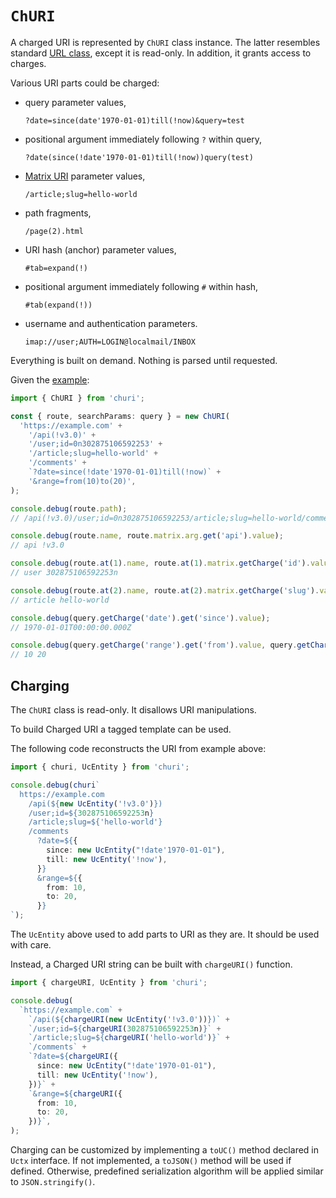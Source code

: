 # `ChURI`

A charged URI is represented by `ChURI` class instance. The latter resembles standard [URL class], except it is
read-only. In addition, it grants access to charges.

Various URI parts could be charged:

- query parameter values,

  ```
  ?date=since(date'1970-01-01)till(!now)&query=test
  ```

- positional argument immediately following `?` within query,

  ```
  ?date(since(!date'1970-01-01)till(!now))query(test)
  ```

- [Matrix URI] parameter values,

  ```
  /article;slug=hello-world
  ```

- path fragments,

  ```
  /page(2).html
  ```

- URI hash (anchor) parameter values,

  ```
  #tab=expand(!)
  ```

- positional argument immediately following `#` within hash,

  ```
  #tab(expand(!))
  ```

- username and authentication parameters.

  ```
  imap://user;AUTH=LOGIN@localmail/INBOX
  ```

Everything is built on demand. Nothing is parsed until requested.

Given the [example]:

```typescript
import { ChURI } from 'churi';

const { route, searchParams: query } = new ChURI(
  'https://example.com' +
    '/api(!v3.0)' +
    '/user;id=0n302875106592253' +
    '/article;slug=hello-world' +
    '/comments' +
    `?date=since(!date'1970-01-01)till(!now)` +
    '&range=from(10)to(20)',
);

console.debug(route.path);
// /api(!v3.0)/user;id=0n302875106592253/article;slug=hello-world/comments

console.debug(route.name, route.matrix.arg.get('api').value);
// api !v3.0

console.debug(route.at(1).name, route.at(1).matrix.getCharge('id').value);
// user 302875106592253n

console.debug(route.at(2).name, route.at(2).matrix.getCharge('slug').value);
// article hello-world

console.debug(query.getCharge('date').get('since').value);
// 1970-01-01T00:00:00.000Z

console.debug(query.getCharge('range').get('from').value, query.getCharge('range').get('to').value);
// 10 20
```

[example]: ./explanation.md
[URL class]: https://developer.mozilla.org/docs/Web/API/URL
[Matrix URI]: https://www.w3.org/DesignIssues/MatrixURIs.html

## Charging

The `ChURI` class is read-only. It disallows URI manipulations.

To build Charged URI a tagged template can be used.

The following code reconstructs the URI from example above:

```typescript
import { churi, UcEntity } from 'churi';

console.debug(churi`
  https://example.com
    /api(${new UcEntity('!v3.0')})
    /user;id=${302875106592253n}
    /article;slug=${'hello-world'}
    /comments
      ?date=${{
        since: new UcEntity("!date'1970-01-01"),
        till: new UcEntity('!now'),
      }}
      &range=${{
        from: 10,
        to: 20,
      }}
`);
```

The `UcEntity` above used to add parts to URI as they are. It should be used with care.

Instead, a Charged URI string can be built with `chargeURI()` function.

```typescript
import { chargeURI, UcEntity } from 'churi';

console.debug(
  `https://example.com` +
    `/api(${chargeURI(new UcEntity('!v3.0'))})` +
    `/user;id=${chargeURI(302875106592253n)}` +
    `/article;slug=${chargeURI('hello-world')}` +
    `/comments` +
    `?date=${chargeURI({
      since: new UcEntity("!date'1970-01-01"),
      till: new UcEntity('!now'),
    })}` +
    `&range=${chargeURI({
      from: 10,
      to: 20,
    })}`,
);
```

Charging can be customized by implementing a `toUC()` method declared in `Uctx` interface. If not implemented,
a `toJSON()` method will be used if defined. Otherwise, predefined serialization algorithm will be applied similar
to `JSON.stringify()`.

